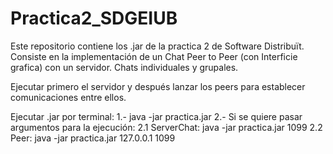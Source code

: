 Practica2_SDGEIUB
=================

Este repositorio contiene los .jar de la practica 2 de Software Distribuït. 
Consiste en la implementación de un Chat Peer to Peer (con Interficie grafica) con un servidor.
Chats individuales y grupales.

Ejecutar primero el servidor y después lanzar los peers para establecer comunicaciones entre ellos.


Ejecutar .jar por terminal:
	1.- java -jar practica.jar
	2.- Si se quiere pasar argumentos para la ejecución:
		2.1 ServerChat:  java -jar practica.jar 1099
		2.2 Peer: java -jar practica.jar 127.0.0.1 1099
